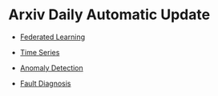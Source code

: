 # Arxiv Daily Automatic Update


- [Federated Learning](https://github.com/RainbowPillow/federatedlearning_daily/blob/main/md/fl.md) 


- [Time Series](https://github.com/RainbowPillow/federatedlearning_daily/blob/main/md/tsc.md) 


- [Anomaly Detection](https://github.com/RainbowPillow/federatedlearning_daily/blob/main/md/ad.md) 


- [Fault Diagnosis](https://github.com/RainbowPillow/federatedlearning_daily/blob/main/md/fd.md) 


